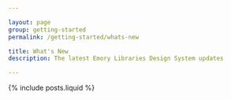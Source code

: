 ```yaml
---

layout: page
group: getting-started
permalink: /getting-started/whats-new

title: What's New
description: The latest Emory Libraries Design System updates

---
```



{% include posts.liquid %}